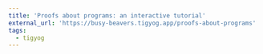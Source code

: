```yaml
---
title: 'Proofs about programs: an interactive tutorial'
external_url: 'https://busy-beavers.tigyog.app/proofs-about-programs'
tags:
  - tigyog
---
```


